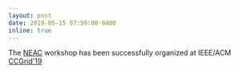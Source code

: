 ```yaml
---
layout: post
date: 2019-05-15 07:59:00-0400
inline: true
---
```


The [NEAC](http://neac2019.ucd.ie/) workshop has been successfully organized at IEEE/ACM [CCGrid'19](http://www.ccgrid2019.org/index.html)
